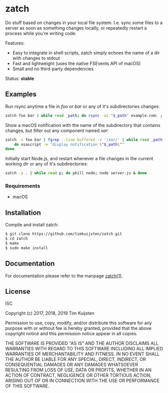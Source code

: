 # zatch

Do stuff based on changes in your local file system. I.e. sync some files to a
server as soon as something changes locally, or repeatedly restart a process
while you're writing code.

Features:
* Easy to integrate in shell scripts, zatch simply echoes the name of a dir with
  changes to stdout
* Fast and lightweight (uses the native FSEvents API of macOS)
* Small and no third-party dependencies

Status: **stable**


## Examples

Run rsync anytime a file in *foo* or *bar* or any of it's subdirectories
changes:

```sh
zatch foo bar | while read _path; do rsync -az "$_path" example.com: ; done
```

Show a macOS notification with the name of the subdirectory that contains
changes, but filter out any component named *xar*:

```sh
zatch -s foo bar | fgrep --line-buffered -v '/xar/' | while read _path
	do osascript -e "display notification \"$_path\""
done
```

Initially start Node.js, and restart whenever a file changes in the current
working dir or any of it's subdirectories:

```sh
zatch -p . | while read p; do pkill node; node server.js & done
```


### Requirements

* macOS


## Installation

Compile and install zatch:

```sh
$ git clone https://github.com/timkuijsten/zatch.git
$ cd zatch
$ make
$ sudo make install
```


## Documentation

For documentation please refer to the manpage [zatch(1)].


## License

ISC

Copyright (c) 2017, 2018, 2019 Tim Kuijsten

Permission to use, copy, modify, and/or distribute this software for any purpose
with or without fee is hereby granted, provided that the above copyright notice
and this permission notice appear in all copies.

THE SOFTWARE IS PROVIDED "AS IS" AND THE AUTHOR DISCLAIMS ALL WARRANTIES WITH
REGARD TO THIS SOFTWARE INCLUDING ALL IMPLIED WARRANTIES OF MERCHANTABILITY AND
FITNESS. IN NO EVENT SHALL THE AUTHOR BE LIABLE FOR ANY SPECIAL, DIRECT,
INDIRECT, OR CONSEQUENTIAL DAMAGES OR ANY DAMAGES WHATSOEVER RESULTING FROM LOSS
OF USE, DATA OR PROFITS, WHETHER IN AN ACTION OF CONTRACT, NEGLIGENCE OR OTHER
TORTIOUS ACTION, ARISING OUT OF OR IN CONNECTION WITH THE USE OR PERFORMANCE OF
THIS SOFTWARE.

[zatch(1)]: https://netsend.nl/zatch/zatch.1.html
